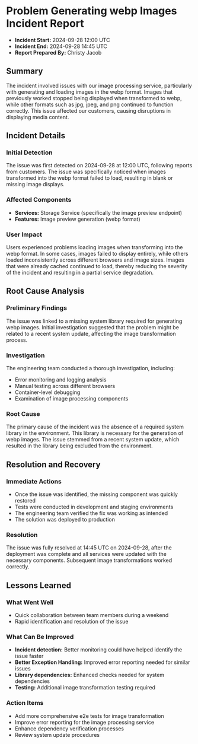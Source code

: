 # Problem Generating webp Images Incident Report

- **Incident Start:** 2024-09-28 12:00 UTC
- **Incident End:** 2024-09-28 14:45 UTC
- **Report Prepared By:** Christy Jacob

## Summary

The incident involved issues with our image processing service, particularly with generating and loading images in the webp format. Images that previously worked stopped being displayed when transformed to webp, while other formats such as jpg, jpeg, and png continued to function correctly. This issue affected our customers, causing disruptions in displaying media content.

## Incident Details

### Initial Detection

The issue was first detected on 2024-09-28 at 12:00 UTC, following reports from customers. The issue was specifically noticed when images transformed into the webp format failed to load, resulting in blank or missing image displays.

### Affected Components

- **Services:** Storage Service (specifically the image preview endpoint)
- **Features:** Image preview generation (webp format)

### User Impact

Users experienced problems loading images when transforming into the webp format. In some cases, images failed to display entirely, while others loaded inconsistently across different browsers and image sizes. Images that were already cached continued to load, thereby reducing the severity of the incident and resulting in a partial service degradation.

## Root Cause Analysis

### Preliminary Findings

The issue was linked to a missing system library required for generating webp images. Initial investigation suggested that the problem might be related to a recent system update, affecting the image transformation process.

### Investigation

The engineering team conducted a thorough investigation, including:
- Error monitoring and logging analysis
- Manual testing across different browsers
- Container-level debugging
- Examination of image processing components

### Root Cause

The primary cause of the incident was the absence of a required system library in the environment. This library is necessary for the generation of webp images. The issue stemmed from a recent system update, which resulted in the library being excluded from the environment.

## Resolution and Recovery

### Immediate Actions

- Once the issue was identified, the missing component was quickly restored
- Tests were conducted in development and staging environments
- The engineering team verified the fix was working as intended
- The solution was deployed to production

### Resolution

The issue was fully resolved at 14:45 UTC on 2024-09-28, after the deployment was complete and all services were updated with the necessary components. Subsequent image transformations worked correctly.

## Lessons Learned

### What Went Well

- Quick collaboration between team members during a weekend
- Rapid identification and resolution of the issue

### What Can Be Improved

- **Incident detection:** Better monitoring could have helped identify the issue faster
- **Better Exception Handling:** Improved error reporting needed for similar issues
- **Library dependencies:** Enhanced checks needed for system dependencies
- **Testing:** Additional image transformation testing required

### Action Items

- Add more comprehensive e2e tests for image transformation
- Improve error reporting for the image processing service
- Enhance dependency verification processes
- Review system update procedures